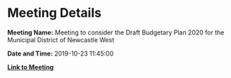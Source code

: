 # Meeting Details

**Meeting Name:** Meeting to consider the Draft Budgetary Plan 2020 for the Municipal District of Newcastle West

**Date and Time:** 2019-10-23 11:45:00

**[Link to Meeting](https://www.limerick.ie/council/whats-on/meeting-consider-draft-budgetary-plan-2020-municipal-district-newcastle-west)**
